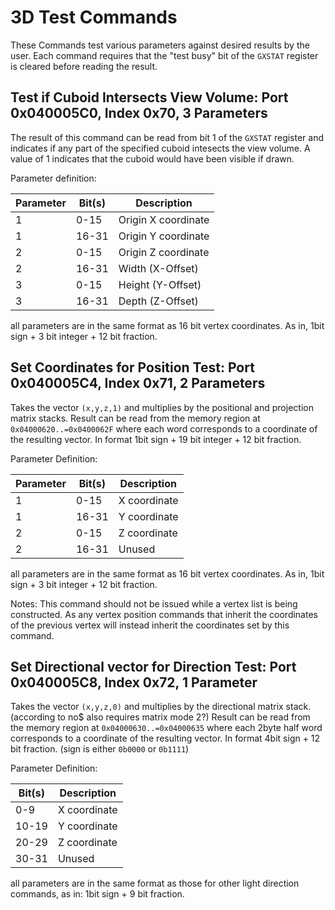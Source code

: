 # 3D Test Commands

These Commands test various parameters against desired results by the user. Each command requires that the "test busy" bit of the ``GXSTAT`` register is cleared before reading the result.

<a id="3D_CMD_70"></a>
## Test if Cuboid Intersects View Volume: Port 0x040005C0, Index 0x70, 3 Parameters

The result of this command can be read from bit 1 of the ``GXSTAT`` register and indicates if any part of the specified cuboid intesects the view volume. A value of 1 indicates that the cuboid would have been visible if drawn.

Parameter definition:

| Parameter | Bit(s) | Description |
|-----------|--------|-------------|
| 1         | 0-15   | Origin X coordinate
| 1         | 16-31  | Origin Y coordinate
| 2         | 0-15   | Origin Z coordinate
| 2         | 16-31  | Width (X-Offset)
| 3         | 0-15   | Height (Y-Offset)
| 3         | 16-31  | Depth (Z-Offset)

all parameters are in the same format as 16 bit vertex coordinates. As in, 1bit sign + 3 bit integer + 12 bit fraction.

<a id="3D_CMD_71"></a>
## Set Coordinates for Position Test: Port 0x040005C4, Index 0x71, 2 Parameters

Takes the vector ``(x,y,z,1)`` and multiplies by the positional and projection matrix stacks. Result can be read from the memory region at ``0x04000620..=0x0400062F`` where each word corresponds to a coordinate of the resulting vector. In format 1bit sign + 19 bit integer + 12 bit fraction.

Parameter Definition:

| Parameter | Bit(s) | Description |
|-----------|--------|-------------|
| 1         | 0-15   | X coordinate
| 1         | 16-31  | Y coordinate
| 2         | 0-15   | Z coordinate
| 2         | 16-31  | Unused

all parameters are in the same format as 16 bit vertex coordinates. As in, 1bit sign + 3 bit integer + 12 bit fraction.

Notes: This command should not be issued while a vertex list is being constructed. As any vertex position commands that inherit the coordinates of the previous vertex will instead inherit the coordinates set by this command.

<a id="3D_CMD_72"></a>
## Set Directional vector for Direction Test: Port 0x040005C8, Index 0x72, 1 Parameter

Takes the vector ``(x,y,z,0)`` and multiplies by the directional matrix stack. (according to no$ also requires matrix mode 2?) Result can be read from the memory region at ``0x04000630..=0x04000635`` where each 2byte half word corresponds to a coordinate of the resulting vector. In format 4bit sign + 12 bit fraction. (sign is either ``0b0000`` or ``0b1111``)

Parameter Definition:

| Bit(s) | Description |
|--------|-------------|
| 0-9    | X coordinate
| 10-19  | Y coordinate
| 20-29  | Z coordinate
| 30-31  | Unused

all parameters are in the same format as those for other light direction commands, as in: 1bit sign + 9 bit fraction.